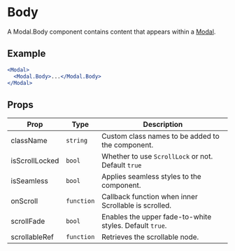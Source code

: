 # Body

A Modal.Body component contains content that appears within a [Modal](./Modal.md).

## Example

```jsx
<Modal>
  <Modal.Body>...</Modal.Body>
</Modal>
```

## Props

| Prop           | Type       | Description                                             |
| -------------- | ---------- | ------------------------------------------------------- |
| className      | `string`   | Custom class names to be added to the component.        |
| isScrollLocked | `bool`     | Whether to use `ScrollLock` or not. Default `true`      |
| isSeamless     | `bool`     | Applies seamless styles to the component.               |
| onScroll       | `function` | Callback function when inner Scrollable is scrolled.    |
| scrollFade     | `bool`     | Enables the upper fade-to-white styles. Default `true`. |
| scrollableRef  | `function` | Retrieves the scrollable node.                          |
